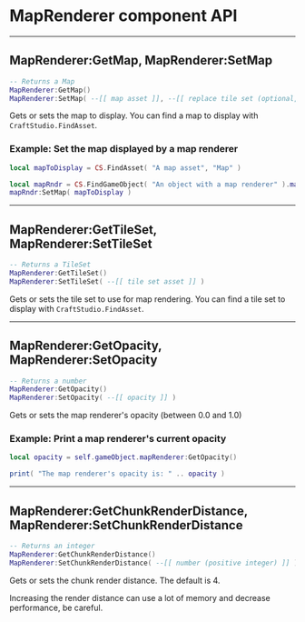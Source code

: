 # MapRenderer component API

----
## MapRenderer:GetMap, MapRenderer:SetMap
```lua
-- Returns a Map
MapRenderer:GetMap()
MapRenderer:SetMap( --[[ map asset ]], --[[ replace tile set (optional, defaults to true) ]] )
```

Gets or sets the map to display. You can find a map to display with ```CraftStudio.FindAsset```.

### Example: **Set the map displayed by a map renderer**

```lua
local mapToDisplay = CS.FindAsset( "A map asset", "Map" )

local mapRndr = CS.FindGameObject( "An object with a map renderer" ).mapRenderer
mapRndr:SetMap( mapToDisplay )
```

----
## MapRenderer:GetTileSet, MapRenderer:SetTileSet
```lua
-- Returns a TileSet
MapRenderer:GetTileSet()
MapRenderer:SetTileSet( --[[ tile set asset ]] )
```

Gets or sets the tile set to use for map rendering. You can find a tile set to display with ```CraftStudio.FindAsset```.

----
## MapRenderer:GetOpacity, MapRenderer:SetOpacity
```lua
-- Returns a number
MapRenderer:GetOpacity()
MapRenderer:SetOpacity( --[[ opacity ]] )
```

Gets or sets the map renderer's opacity (between 0.0 and 1.0)

### Example: **Print a map renderer's current opacity**

```lua
local opacity = self.gameObject.mapRenderer:GetOpacity()

print( "The map renderer's opacity is: " .. opacity )
```
----
## MapRenderer:GetChunkRenderDistance, MapRenderer:SetChunkRenderDistance
```lua
-- Returns an integer
MapRenderer:GetChunkRenderDistance()
MapRenderer:SetChunkRenderDistance( --[[ number (positive integer) ]] )
```

Gets or sets the chunk render distance. The default is 4.

Increasing the render distance can use a lot of memory and decrease performance, be careful.